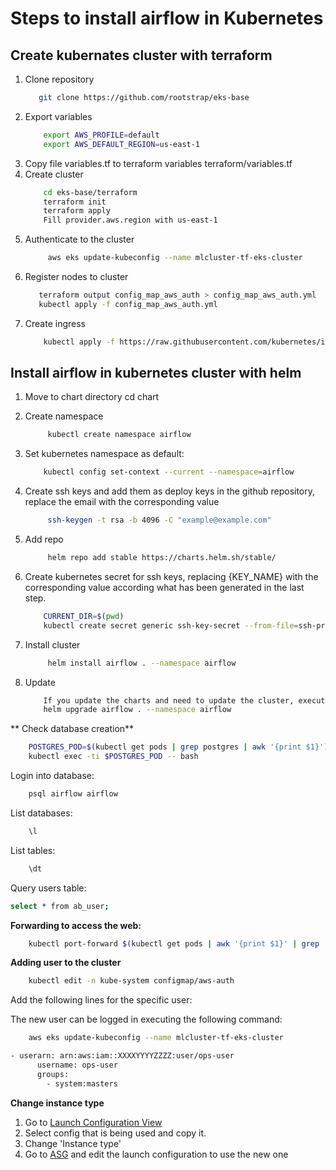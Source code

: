 # Steps to install airflow in Kubernetes 

## Create kubernates cluster with terraform 

1. Clone repository     
	```bash
	   git clone https://github.com/rootstrap/eks-base 
	```
2. Export variables 
	```bash
		export AWS_PROFILE=default
		export AWS_DEFAULT_REGION=us-east-1
	```
3. Copy file variables.tf to terraform variables terraform/variables.tf 
4. Create cluster    
	```bash
	    cd eks-base/terraform
		terraform init
		terraform apply
		Fill provider.aws.region with us-east-1
	```
4. Authenticate to the cluster 
   ```bash
   		aws eks update-kubeconfig --name mlcluster-tf-eks-cluster
	```
5. Register nodes to cluster
	 ```bash 
		terraform output config_map_aws_auth > config_map_aws_auth.yml
		kubectl apply -f config_map_aws_auth.yml
	 ```
6. Create ingress
	```bash 
		kubectl apply -f https://raw.githubusercontent.com/kubernetes/ingress-nginx/controller-0.32.0/deploy/static/provider/aws/deploy.yaml
	```

## Install airflow in kubernetes cluster with helm 

1. Move to chart directory 
   cd chart
2. Create namespace
   ```bash 
   		kubectl create namespace airflow
   	```
3. Set kubernetes namespace as default: 
	```bash 
		kubectl config set-context --current --namespace=airflow
	```
4. Create ssh keys and add them as deploy keys in the github repository, replace the email with the corresponding value
   ```bash 
   		ssh-keygen -t rsa -b 4096 -C "example@example.com"
   	```
5. Add repo 
   ```bash 
   		helm repo add stable https://charts.helm.sh/stable/
   	```

6. Create kubernetes secret for ssh keys, replacing {KEY_NAME} with the corresponding value according what has been generated in the last step.   
   ```bash
	   CURRENT_DIR=$(pwd)
	   kubectl create secret generic ssh-key-secret --from-file=ssh-privatekey=$CURRENT_DIR/{KEY_NAME}.id_rsa --from-file=ssh-publickey=$CURRENT_DIR/{KEY_NAME}.id_rsa.pub
	```
5. Install cluster
   ```bash
   		helm install airflow . --namespace airflow
   	```

6. Update 
   ```bash
	   If you update the charts and need to update the cluster, execute: 
	   helm upgrade airflow . --namespace airflow
	```

** Check database creation** 
```bash
	POSTGRES_POD=$(kubectl get pods | grep postgres | awk '{print $1}')
	kubectl exec -ti $POSTGRES_POD -- bash 
```
Login into database:   
```bash
	psql airflow airflow
```

List databases: 
```bash
	\l
```

List tables: 
```bash
	\dt 
```

Query users table:
```bash
select * from ab_user;
```

**Forwarding to access the web:**    
```bash
	kubectl port-forward $(kubectl get pods | awk '{print $1}' | grep 'webserver') 8080:8080
```

**Adding user to the cluster**   
```bash
	kubectl edit -n kube-system configmap/aws-auth
```
Add the following lines for the specific user: 

The new user can be logged in executing the following command: 
```bash
	aws eks update-kubeconfig --name mlcluster-tf-eks-cluster
```

```bash
- userarn: arn:aws:iam::XXXXYYYYZZZZ:user/ops-user
      username: ops-user
      groups:
        - system:masters 
```

**Change instance type**
1. Go to [Launch Configuration View](https://console.aws.amazon.com/ec2autoscaling/home?region=us-east-1#/lc)
2. Select config that is being used and copy it. 
3. Change 'Instance type'
4. Go to [ASG](https://console.aws.amazon.com/ec2autoscaling/home?region=us-east-1#/details/mlcluster-tf-eks-cluster-asg?view=details) and edit the launch configuration to use the new one 

